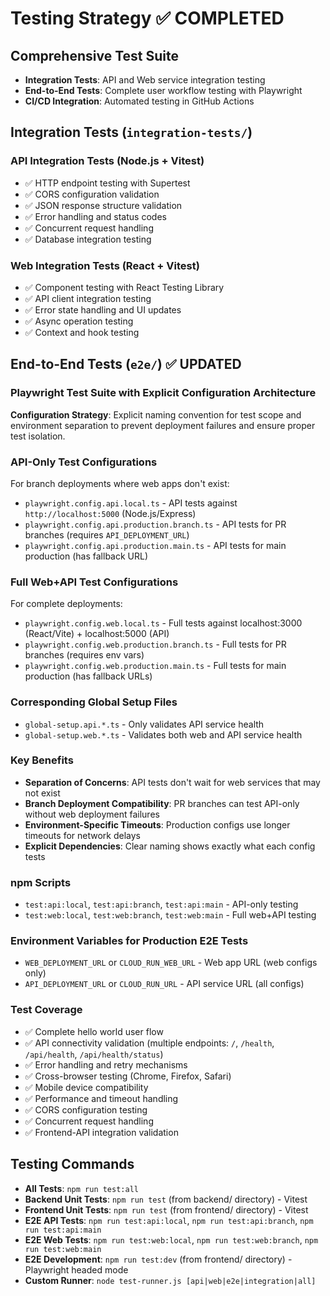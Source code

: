 # Testing Strategy ✅ COMPLETED

## Comprehensive Test Suite
- **Integration Tests**: API and Web service integration testing
- **End-to-End Tests**: Complete user workflow testing with Playwright
- **CI/CD Integration**: Automated testing in GitHub Actions

## Integration Tests (`integration-tests/`)

### API Integration Tests (Node.js + Vitest)
- ✅ HTTP endpoint testing with Supertest
- ✅ CORS configuration validation
- ✅ JSON response structure validation
- ✅ Error handling and status codes
- ✅ Concurrent request handling
- ✅ Database integration testing

### Web Integration Tests (React + Vitest)
- ✅ Component testing with React Testing Library
- ✅ API client integration testing
- ✅ Error state handling and UI updates
- ✅ Async operation testing
- ✅ Context and hook testing

## End-to-End Tests (`e2e/`) ✅ UPDATED

### Playwright Test Suite with Explicit Configuration Architecture

**Configuration Strategy**: Explicit naming convention for test scope and environment separation to prevent deployment failures and ensure proper test isolation.

### API-Only Test Configurations
For branch deployments where web apps don't exist:
- `playwright.config.api.local.ts` - API tests against `http://localhost:5000` (Node.js/Express)
- `playwright.config.api.production.branch.ts` - API tests for PR branches (requires `API_DEPLOYMENT_URL`)
- `playwright.config.api.production.main.ts` - API tests for main production (has fallback URL)

### Full Web+API Test Configurations
For complete deployments:
- `playwright.config.web.local.ts` - Full tests against localhost:3000 (React/Vite) + localhost:5000 (API)
- `playwright.config.web.production.branch.ts` - Full tests for PR branches (requires env vars)
- `playwright.config.web.production.main.ts` - Full tests for main production (has fallback URLs)

### Corresponding Global Setup Files
- `global-setup.api.*.ts` - Only validates API service health
- `global-setup.web.*.ts` - Validates both web and API service health

### Key Benefits
- **Separation of Concerns**: API tests don't wait for web services that may not exist
- **Branch Deployment Compatibility**: PR branches can test API-only without web deployment failures
- **Environment-Specific Timeouts**: Production configs use longer timeouts for network delays
- **Explicit Dependencies**: Clear naming shows exactly what each config tests

### npm Scripts
- `test:api:local`, `test:api:branch`, `test:api:main` - API-only testing
- `test:web:local`, `test:web:branch`, `test:web:main` - Full web+API testing

### Environment Variables for Production E2E Tests
- `WEB_DEPLOYMENT_URL` or `CLOUD_RUN_WEB_URL` - Web app URL (web configs only)
- `API_DEPLOYMENT_URL` or `CLOUD_RUN_URL` - API service URL (all configs)

### Test Coverage
- ✅ Complete hello world user flow
- ✅ API connectivity validation (multiple endpoints: `/`, `/health`, `/api/health`, `/api/health/status`)
- ✅ Error handling and retry mechanisms
- ✅ Cross-browser testing (Chrome, Firefox, Safari)
- ✅ Mobile device compatibility
- ✅ Performance and timeout handling
- ✅ CORS configuration testing
- ✅ Concurrent request handling
- ✅ Frontend-API integration validation

## Testing Commands
- **All Tests**: `npm run test:all`
- **Backend Unit Tests**: `npm run test` (from backend/ directory) - Vitest
- **Frontend Unit Tests**: `npm run test` (from frontend/ directory) - Vitest
- **E2E API Tests**: `npm run test:api:local`, `npm run test:api:branch`, `npm run test:api:main`
- **E2E Web Tests**: `npm run test:web:local`, `npm run test:web:branch`, `npm run test:web:main`
- **E2E Development**: `npm run test:dev` (from frontend/ directory) - Playwright headed mode
- **Custom Runner**: `node test-runner.js [api|web|e2e|integration|all]`